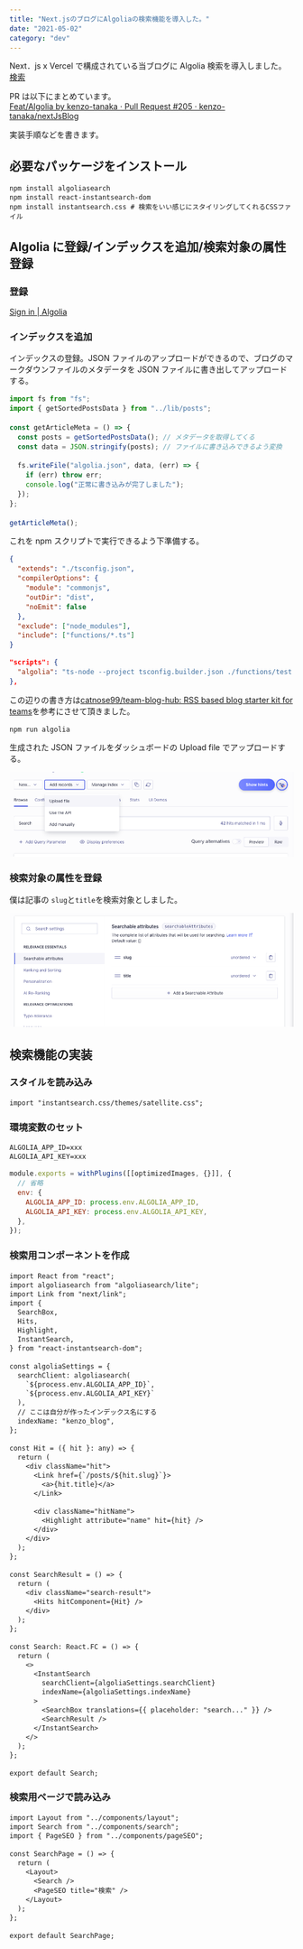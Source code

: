 ```yaml
---
title: "Next.jsのブログにAlgoliaの検索機能を導入した。"
date: "2021-05-02"
category: "dev"
---
```


Next．js x Vercel で構成されている当ブログに Algolia 検索を導入しました。  
[検索](https://kenzoblog.vercel.app/search)

PR は以下にまとめています。  
[Feat/Algolia by kenzo-tanaka · Pull Request #205 · kenzo-tanaka/nextJsBlog](https://github.com/kenzo-tanaka/nextJsBlog/pull/205)

実装手順などを書きます。

## 必要なパッケージをインストール

```shell
npm install algoliasearch
npm install react-instantsearch-dom
npm install instantsearch.css # 検索をいい感じにスタイリングしてくれるCSSファイル
```

## Algolia に登録/インデックスを追加/検索対象の属性登録

### 登録

[Sign in | Algolia](https://www.algolia.com/users/sign_in)

### インデックスを追加

インデックスの登録。JSON ファイルのアップロードができるので、ブログのマークダウンファイルのメタデータを JSON ファイルに書き出してアップロードする。

```js:functions/test.ts
import fs from "fs";
import { getSortedPostsData } from "../lib/posts";

const getArticleMeta = () => {
  const posts = getSortedPostsData(); // メタデータを取得してくる
  const data = JSON.stringify(posts); // ファイルに書き込みできるよう変換

  fs.writeFile("algolia.json", data, (err) => {
    if (err) throw err;
    console.log("正常に書き込みが完了しました");
  });
};

getArticleMeta();
```

これを npm スクリプトで実行できるよう下準備する。

```json:tsconfig.builder.json
{
  "extends": "./tsconfig.json",
  "compilerOptions": {
    "module": "commonjs",
    "outDir": "dist",
    "noEmit": false
  },
  "exclude": ["node_modules"],
  "include": ["functions/*.ts"]
}
```

```json:package.json
"scripts": {
  "algolia": "ts-node --project tsconfig.builder.json ./functions/test.ts",
},
```

この辺りの書き方は[catnose99/team-blog-hub: RSS based blog starter kit for teams](https://github.com/catnose99/team-blog-hub)を参考にさせて頂きました。

```shell
npm run algolia
```

生成された JSON ファイルをダッシュボードの Upload file でアップロードする。

![](img1.png)

### 検索対象の属性を登録

僕は記事の `slug`と`title`を検索対象としました。

![](img2.png)

## 検索機能の実装

### スタイルを読み込み

```tsx:pages/_app.tsx
import "instantsearch.css/themes/satellite.css";
```

### 環境変数のセット

```.env.local
ALGOLIA_APP_ID=xxx
ALGOLIA_API_KEY=xxx
```

```js:next.config.js
module.exports = withPlugins([[optimizedImages, {}]], {
  // 省略
  env: {
    ALGOLIA_APP_ID: process.env.ALGOLIA_APP_ID,
    ALGOLIA_API_KEY: process.env.ALGOLIA_API_KEY,
  },
});
```

### 検索用コンポーネントを作成

```tsx:components/search.tsx
import React from "react";
import algoliasearch from "algoliasearch/lite";
import Link from "next/link";
import {
  SearchBox,
  Hits,
  Highlight,
  InstantSearch,
} from "react-instantsearch-dom";

const algoliaSettings = {
  searchClient: algoliasearch(
    `${process.env.ALGOLIA_APP_ID}`,
    `${process.env.ALGOLIA_API_KEY}`
  ),
  // ここは自分が作ったインデックス名にする
  indexName: "kenzo_blog",
};

const Hit = ({ hit }: any) => {
  return (
    <div className="hit">
      <Link href={`/posts/${hit.slug}`}>
        <a>{hit.title}</a>
      </Link>

      <div className="hitName">
        <Highlight attribute="name" hit={hit} />
      </div>
    </div>
  );
};

const SearchResult = () => {
  return (
    <div className="search-result">
      <Hits hitComponent={Hit} />
    </div>
  );
};

const Search: React.FC = () => {
  return (
    <>
      <InstantSearch
        searchClient={algoliaSettings.searchClient}
        indexName={algoliaSettings.indexName}
      >
        <SearchBox translations={{ placeholder: "search..." }} />
        <SearchResult />
      </InstantSearch>
    </>
  );
};

export default Search;
```

### 検索用ページで読み込み

```tsx:pages/search.tsx
import Layout from "../components/layout";
import Search from "../components/search";
import { PageSEO } from "../components/pageSEO";

const SearchPage = () => {
  return (
    <Layout>
      <Search />
      <PageSEO title="検索" />
    </Layout>
  );
};

export default SearchPage;
```
